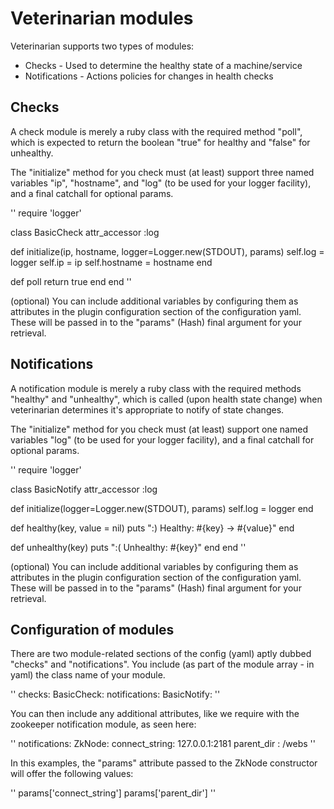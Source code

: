 # Veterinarian modules

Veterinarian supports two types of modules:
* Checks - Used to determine the healthy state of a machine/service
* Notifications - Actions policies for changes in health checks

## Checks

A check module is merely a ruby class with the required method "poll", which is expected to return the boolean "true" for healthy and "false" for unhealthy.

The "initialize" method for you check must (at least) support three named variables "ip", "hostname", and "log" (to be used for your logger facility), and a final catchall for optional params.

''
require 'logger'

class BasicCheck
  attr_accessor :log
  
  def initialize(ip, hostname, logger=Logger.new(STDOUT), params)
    self.log = logger
    self.ip = ip
    self.hostname = hostname
  end
  
  def poll
    return true
  end
end
''

(optional) You can include additional variables by configuring them as attributes in the plugin configuration section of the configuration yaml.  These will be passed in to the "params" (Hash) final argument for your retrieval.

## Notifications

A notification module is merely a ruby class with the required methods "healthy" and "unhealthy", which is called (upon health state change) when veterinarian determines it's appropriate to notify of state changes.

The "initialize" method for you check must (at least) support one named variables "log" (to be used for your logger facility), and a final catchall for optional params.

''
require 'logger'

class BasicNotify
  attr_accessor :log
  
  def initialize(logger=Logger.new(STDOUT), params)
    self.log = logger
  end
  
  def healthy(key, value = nil)
    puts ":) Healthy: #{key} -> #{value}"
  end
  
  def unhealthy(key)
    puts ":( Unhealthy: #{key}"
  end
end
''

(optional) You can include additional variables by configuring them as attributes in the plugin configuration section of the configuration yaml.  These will be passed in to the "params" (Hash) final argument for your retrieval.

## Configuration of modules

There are two module-related sections of the config (yaml) aptly dubbed "checks" and "notifications".  You include (as part of the module array - in yaml) the class name of your module.  

''
checks:
  BasicCheck:
notifications:
  BasicNotify:
''

You can then include any additional attributes, like we require with the zookeeper notification module, as seen here:

''
notifications:
  ZkNode:
    connect_string: 127.0.0.1:2181
    parent_dir    : /webs
''

In this examples, the "params" attribute passed to the ZkNode constructor will offer the following values:

''
params['connect_string']
params['parent_dir']
''
